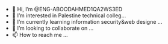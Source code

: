 - 👋 Hi, I’m @ENG-ABOODAHMED1QA2WS3ED
- 👀 I’m interested in Palestine technical colleg...
- 🌱 I’m currently learning information security&web designe ...
- 💞️ I’m looking to collaborate on ...
- 📫 How to reach me ...

<!---
ENG-ABOODAHMED1QA2WS3ED/ENG-ABOODAHMED1QA2WS3ED is a ✨ special ✨ repository because its `README.md` (this file) appears on your GitHub profile.
You can click the Preview link to take a look at your changes.
--->

